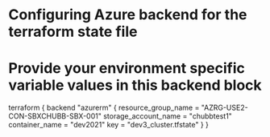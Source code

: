 
# Configuring Azure backend for the terraform state file 
# Provide your environment specific variable values in this backend block

terraform {
  backend "azurerm" {
    resource_group_name  = "AZRG-USE2-CON-SBXCHUBB-SBX-001"
    storage_account_name = "chubbtest1"
    container_name       = "dev2021"
    key                  = "dev3_cluster.tfstate"
  }
}


